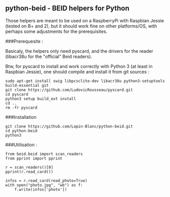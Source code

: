 ## python-beid - BEID helpers for Python

Those helpers are meant to be used on a RaspberryPi with Raspbian Jessie (tested on B+ and 2), but it should work fine on other platforms/OS, with perhaps some adjustments for the prerequisites.

###Prerequesite :

Basicaly, the helpers only need pyscard, and the drivers for the reader (libacr38u for the "official" Beid readers).

Btw, for pyscard to install and work correctly with Python 3 (at least in Raspbian Jessie), one should compile and install it from git sources :

    sudo apt-get install swig libpcsclite-dev libacr38u python3-setuptools build-essential git
    git clone https://github.com/LudovicRousseau/pyscard.git
    cd pyscard
    python3 setup build_ext install
    cd ..
    rm -fr pyscard

###Installation

    git clone https://github.com/Lapin-Blanc/python-beid.git
    cd python-beid
    python3

###Utilisation :

    from beid.beid import scan_readers
    from pprint import pprint

    r = scan_readers()[0]
    pprint(r.read_card())

    infos = r.read_card(read_photo=True)
    with open("photo.jpg", "wb") as f:
        f.write(infos['photo'])